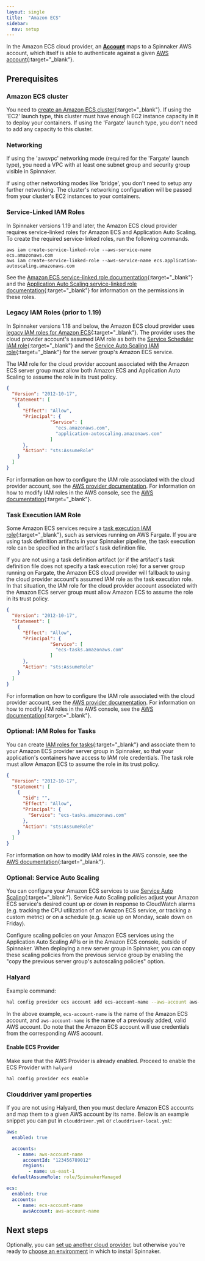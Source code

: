 ```yaml
---
layout: single
title:  "Amazon ECS"
sidebar:
  nav: setup
---
```




In the Amazon ECS cloud provider, an [__Account__](/concepts/providers/#accounts)
maps to a Spinnaker AWS account, which itself is able to authenticate against a given [AWS
account](https://aws.amazon.com/account/){:target="\_blank"}.

## Prerequisites

### Amazon ECS cluster

You need to [create an Amazon ECS cluster](https://docs.aws.amazon.com/AmazonECS/latest/developerguide/create_cluster.html){:target="\_blank"}. If using the 'EC2' launch type, this cluster must have enough EC2 instance capacity in it to deploy your containers.  If using the 'Fargate' launch type, you don't need to add any capacity to this cluster.

### Networking

If using the 'awsvpc' networking mode (required for the 'Fargate' launch type), you need a VPC with at least one subnet group and security group visible in Spinnaker.

If using other networking modes like 'bridge', you don't need to setup any further networking.  The cluster's networking configuration will be passed from your cluster's EC2 instances to your containers.

### Service-Linked IAM Roles

In Spinnaker versions 1.19 and later, the Amazon ECS cloud provider requires service-linked roles for Amazon ECS and Application Auto Scaling.  To create the required service-linked roles, run the following commands.

```
aws iam create-service-linked-role --aws-service-name ecs.amazonaws.com
aws iam create-service-linked-role --aws-service-name ecs.application-autoscaling.amazonaws.com
```

See the [Amazon ECS service-linked role documentation](https://docs.aws.amazon.com/AmazonECS/latest/userguide/using-service-linked-roles.html){:target="\_blank"} and the [Application Auto Scaling service-linked role documentation](https://docs.aws.amazon.com/autoscaling/application/userguide/application-auto-scaling-service-linked-roles.html){:target="\_blank"} for information on the permissions in these roles.

### Legacy IAM Roles (prior to 1.19)

In Spinnaker versions 1.18 and below, the Amazon ECS cloud provider uses [legacy IAM roles for Amazon ECS](https://docs.aws.amazon.com/AmazonECS/latest/userguide/ecs-legacy-iam-roles.html){:target="\_blank"}.  The provider uses the cloud provider account's assumed IAM role as both the [Service Scheduler IAM role](https://docs.aws.amazon.com/AmazonECS/latest/userguide/ecs-legacy-iam-roles.html#service_IAM_role){:target="\_blank"} and the [Service Auto Scaling IAM role](https://docs.aws.amazon.com/AmazonECS/latest/userguide/ecs-legacy-iam-roles.html#autoscale_IAM_role){:target="\_blank"} for the server group's Amazon ECS service.

The IAM role for the cloud provider account associated with the Amazon ECS server group must allow both Amazon ECS and Application Auto Scaling to assume the role in its trust policy.

```json
{
  "Version": "2012-10-17",
  "Statement": [
    {
      "Effect": "Allow",
      "Principal": {
                "Service": [
                  "ecs.amazonaws.com",
                  "application-autoscaling.amazonaws.com"
                ]
      },
      "Action": "sts:AssumeRole"
    }
  ]
}
```

For information on how to configure the IAM role associated with the cloud provider account, see the [AWS provider documentation](/docs/setup/install/providers/aws/aws-ec2/).  For information on how to modify IAM roles in the AWS console, see the [AWS documentation](https://docs.aws.amazon.com/IAM/latest/UserGuide/id_roles_manage_modify.html){:target="\_blank"}.

### Task Execution IAM Role

Some Amazon ECS services require a [task execution IAM role](https://docs.aws.amazon.com/AmazonECS/latest/developerguide/task_execution_IAM_role.html){:target="\_blank"}, such as services running on AWS Fargate.  If you are using task definition artifacts in your Spinnaker pipeline, the task execution role can be specified in the artifact's task definition file.

If you are not using a task definition artifact (or if the artifact's task definition file does not specify a task execution role) for a server group running on Fargate, the Amazon ECS cloud provider will fallback to using the cloud provider account's assumed IAM role as the task execution role.  In that situation, the IAM role for the cloud provider account associated with the Amazon ECS server group must allow Amazon ECS to assume the role in its trust policy.

```json
{
  "Version": "2012-10-17",
  "Statement": [
    {
      "Effect": "Allow",
      "Principal": {
                "Service": [
                  "ecs-tasks.amazonaws.com"
                ]
      },
      "Action": "sts:AssumeRole"
    }
  ]
}
```

For information on how to configure the IAM role associated with the cloud provider account, see the [AWS provider documentation](/docs/setup/install/providers/aws/aws-ec2/).  For information on how to modify IAM roles in the AWS console, see the [AWS documentation](https://docs.aws.amazon.com/IAM/latest/UserGuide/id_roles_manage_modify.html){:target="\_blank"}.

### Optional: IAM Roles for Tasks

You can create [IAM roles for tasks](https://docs.aws.amazon.com/AmazonECS/latest/developerguide/task-iam-roles.html){:target="\_blank"} and associate them to your Amazon ECS provider server group in Spinnaker, so that your application's containers have access to IAM role credentials.  The task role must allow Amazon ECS to assume the role in its trust policy.

```json
{
  "Version": "2012-10-17",
  "Statement": [
    {
      "Sid": "",
      "Effect": "Allow",
      "Principal": {
        "Service": "ecs-tasks.amazonaws.com"
      },
      "Action": "sts:AssumeRole"
    }
  ]
}
```

For information on how to modify IAM roles in the AWS console, see the [AWS documentation](https://docs.aws.amazon.com/IAM/latest/UserGuide/id_roles_manage_modify.html){:target="\_blank"}.

### Optional: Service Auto Scaling

You can configure your Amazon ECS services to use [Service Auto Scaling](https://docs.aws.amazon.com/AmazonECS/latest/developerguide/service-auto-scaling.html){:target="\_blank"}.  Service Auto Scaling policies adjust your Amazon ECS service's desired count up or down in response to CloudWatch alarms (e.g. tracking the CPU utilization of an Amazon ECS service, or tracking a custom metric) or on a schedule (e.g. scale up on Monday, scale down on Friday).

Configure scaling policies on your Amazon ECS services using the Application Auto Scaling APIs or in the Amazon ECS console, outside of Spinnaker.  When deploying a new server group in Spinnaker, you can copy these scaling policies from the previous service group by enabling the "copy the previous server group's autoscaling policies" option.

### Halyard

Example command:
```bash
hal config provider ecs account add ecs-account-name --aws-account aws-account-name
```



In the above example, `ecs-account-name` is the name of the Amazon ECS account, and `aws-account-name` is the name of a previously added, valid AWS account.  Do note that the Amazon ECS account will use credentials from the corresponding AWS account.

#### Enable ECS Provider
Make sure that the AWS Provider is already enabled. Proceed to enable the ECS Provider with `halyard`
```bash
hal config provider ecs enable
```

### Clouddriver yaml properties

If you are not using Halyard, then you must declare Amazon ECS accounts and map them to a given AWS account by its name. Below is an example snippet you can put in `clouddriver.yml` or `clouddriver-local.yml`:

```yaml
aws:
  enabled: true

  accounts:
    - name: aws-account-name
      accountId: "123456789012"
      regions:
        - name: us-east-1
  defaultAssumeRole: role/SpinnakerManaged

ecs:
  enabled: true
  accounts:
    - name: ecs-account-name
      awsAccount: aws-account-name
```





## Next steps

Optionally, you can [set up another cloud provider](/docs/setup/install/providers/),
but otherwise you're ready to [choose an environment](/docs/setup/install/environment/)
in which to install Spinnaker.
